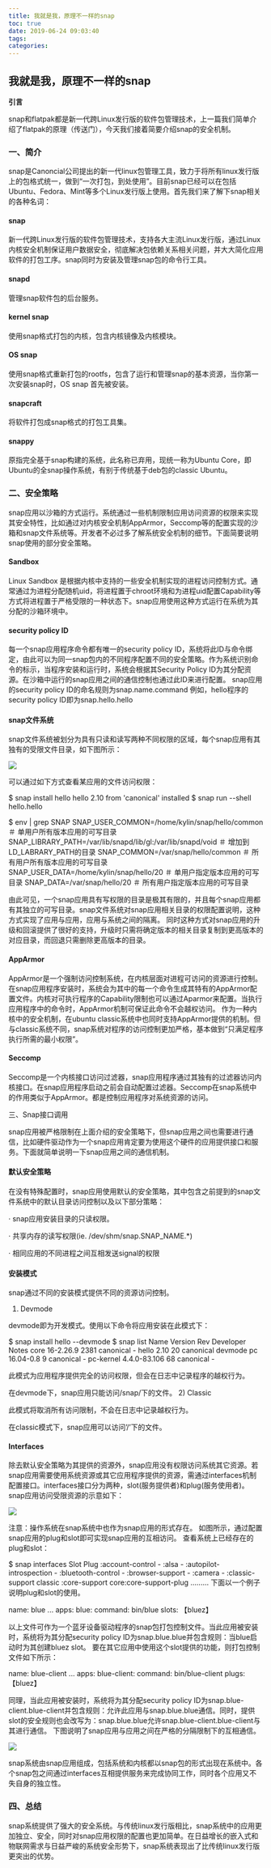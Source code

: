 ```yaml
---
title: 我就是我，原理不一样的snap
toc: true
date: 2019-06-24 09:03:40
tags:
categories:
---
```






## 我就是我，原理不一样的snap



**引言**

snap和flatpak都是新一代跨Linux发行版的软件包管理技术，上一篇我们简单介绍了flatpak的原理（传送门），今天我们接着简要介绍snap的安全机制。

 
### 一、简介

snap是Canoncial公司提出的新一代linux包管理工具，致力于将所有linux发行版上的包格式统一，做到“一次打包，到处使用”。目前snap已经可以在包括Ubuntu、Fedora、Mint等多个Linux发行版上使用。首先我们来了解下snap相关的各种名词：
#### snap

新一代跨Linux发行版的软件包管理技术，支持各大主流Linux发行版，通过Linux内核安全机制保证用户数据安全，彻底解决包依赖关系相关问题，并大大简化应用软件的打包工序。snap同时为安装及管理snap包的命令行工具。
#### snapd

管理snap软件包的后台服务。
#### kernel snap

使用snap格式打包的内核，包含内核镜像及内核模块。
#### OS snap

使用snap格式重新打包的rootfs，包含了运行和管理snap的基本资源，当你第一次安装snap时，OS snap 首先被安装。

#### snapcraft

将软件打包成snap格式的打包工具集。

#### snappy

原指完全基于snap构建的系统，此名称已弃用，现统一称为Ubuntu Core，即Ubuntu的全snap操作系统，有别于传统基于deb包的classic Ubuntu。

 
### 二、安全策略

snap应用以沙箱的方式运行。系统通过一些机制限制应用访问资源的权限来实现其安全特性，比如通过对内核安全机制AppArmor，Seccomp等的配置实现的沙箱和snap文件系统等。开发者不必过多了解系统安全机制的细节。下面简要说明snap使用的部分安全策略。
#### Sandbox

Linux Sandbox 是根据内核中支持的一些安全机制实现的进程访问控制方式。通常通过为进程分配随机uid，将进程置于chroot环境和为进程uid配置Capability等方式将进程置于严格受限的一种状态下。snap应用使用这种方式运行在系统为其分配的沙箱环境中。
#### security policy ID

每一个snap应用程序命令都有唯一的security policy ID，系统将此ID与命令绑定，由此可以为同一snap包内的不同程序配置不同的安全策略。作为系统识别命令的标示，当程序安装和运行时，系统会根据其Security Policy ID为其分配资源。在沙箱中运行的snap应用之间的通信控制也通过此ID来进行配置。 
snap应用的security policy ID的命名规则为snap.name.command 
例如，hello程序的security policy ID即为snap.hello.hello
#### snap文件系统

snap文件系统被划分为具有只读和读写两种不同权限的区域，每个snap应用有其独有的受限文件目录，如下图所示：

![](http://www.ubuntukylin.com/upload/201708/1501752729610536.png)


可以通过如下方式查看某应用的文件访问权限：

$ snap install hello
hello 2.10 from 'canonical' installed
$ snap run --shell hello.hello


$ env | grep SNAP
SNAP_USER_COMMON=/home/kylin/snap/hello/common
＃ 单用户所有版本应用的可写目录
SNAP_LIBRARY_PATH=/var/lib/snapd/lib/gl:/var/lib/snapd/void
＃ 增加到LD_LABRARY_PATH的目录
SNAP_COMMON=/var/snap/hello/common
＃ 所有用户所有版本应用的可写目录
SNAP_USER_DATA=/home/kylin/snap/hello/20
＃ 单用户指定版本应用的可写目录
SNAP_DATA=/var/snap/hello/20
＃ 所有用户指定版本应用的可写目录

由此可见，一个snap应用具有写权限的目录是极其有限的，并且每个snap应用都有其独立的可写目录。snap文件系统对snap应用相关目录的权限配置说明，这种方式实现了应用与应用，应用与系统之间的隔离。 
同时这种方式对snap应用的升级和回滚提供了很好的支持，升级时只需将确定版本的相关目录复制到更高版本的对应目录，而回退只需删除更高版本的目录。
#### AppArmor

AppArmor是一个强制访问控制系统，在内核层面对进程可访问的资源进行控制。 在snap应用程序安装时，系统会为其中的每一个命令生成其特有的AppArmor配置文件。内核对可执行程序的Capability限制也可以通过Aparmor来配置。当执行应用程序中的命令时，AppArmor机制可保证此命令不会越权访问。 作为一种内核中的安全机制，在ubuntu classic系统中也同时支持AppArmor提供的机制。但与classic系统不同，snap系统对程序的访问控制更加严格，基本做到“只满足程序执行所需的最小权限”。
#### Seccomp

Seccomp是一个内核接口访问过滤器，snap应用程序通过其独有的过滤器访问内核接口。在snap应用程序启动之前会自动配置过滤器。Seccomp在snap系统中的作用类似于AppArmor。都是控制应用程序对系统资源的访问。
 
三、Snap接口调用

snap应用被严格限制在上面介绍的安全策略下，但snap应用之间也需要进行通信，比如硬件驱动作为一个snap应用肯定要为使用这个硬件的应用提供接口和服务。下面就简单说明一下snap应用之间的通信机制。
#### 默认安全策略

在没有特殊配置时，snap应用使用默认的安全策略，其中包含之前提到的snap文件系统中的默认目录访问控制以及以下部分策略：

· snap应用安装目录的只读权限。

· 共享内存的读写权限(ie. /dev/shm/snap.SNAP_NAME.*)

· 相同应用的不同进程之间互相发送signal的权限
#### 安装模式

snap通过不同的安装模式提供不同的资源访问控制。
1) Devmode

devmode即为开发模式。使用以下命令将应用安装在此模式下：

$ snap install hello --devmode
$ snap list
Name         Version       Rev   Developer  Notes
core          16-2.26.9     2381  canonical  -
hello          2.10          20    canonical  devmode
pc            16.04-0.8     9     canonical  -
pc-kernel     4.4.0-83.106  68    canonical  -

此模式为应用程序提供完全的访问权限，但会在日志中记录程序的越权行为。

在devmode下，snap应用只能访问/snap/下的文件。
2) Classic

此模式将取消所有访问限制，不会在日志中记录越权行为。

在classic模式下，snap应用可以访问’/’下的文件。
#### Interfaces

除去默认安全策略为其提供的资源外，snap应用没有权限访问系统其它资源。若snap应用需要使用系统资源或其它应用程序提供的资源，需通过interfaces机制配置接口。interfaces接口分为两种，slot(服务提供者)和plug(服务使用者)。 
snap应用访问受限资源的示意如下：

![](http://www.ubuntukylin.com/upload/201708/1501752836565131.png)

注意：操作系统在snap系统中也作为snap应用的形式存在。 
如图所示，通过配置snap应用的plug和slot即可实现snap应用的互相访问。 
查看系统上已经存在的plug和slot：

$ snap interfaces
Slot                                              Plug
:account-control                             -
:alsa                                                -
:autopilot-introspection                 -
:bluetooth-control                          -
:browser-support                            -
:camera                                          -
:classic-support                         classic
:core-support                 core:core-support-plug
.........
下面以一个例子说明plug和slot的使用。

name: blue
...
apps:
  blue:
    command: bin/blue
    slots: 【bluez】    

以上文件可作为一个蓝牙设备驱动程序的snap包打包控制文件。当此应用被安装时，系统将为其分配security policy ID为snap.blue.blue并包含规则：当blue启动时为其创建bluez slot。 
要在其它应用中使用这个slot提供的功能，则打包控制文件如下所示：

name: blue-client
...
apps: 
  blue-client:
    command: bin/blue-client
    plugs: 【bluez】

同理，当此应用被安装时，系统将为其分配security policy ID为snap.blue-client.blue-client并包含规则：允许此应用与snap.blue.blue通信。同时，提供slot的安全规则也会改写为：snap.blue.blue允许snap.blue-client.blue-client与其进行通信。 
下图说明了snap应用与应用之间在严格的分隔限制下的互相通信。

![](http://www.ubuntukylin.com/upload/201708/1501752890346136.png)



snap系统由snap应用组成，包括系统和内核都以snap包的形式出现在系统中。各个snap包之间通过interfaces互相提供服务来完成协同工作，同时各个应用又不失自身的独立性。

 
### 四、总结

snap系统提供了强大的安全系统。与传统linux发行版相比，snap系统中的应用更加独立、安全，同时对snap应用权限的配置也更加简单。在日益增长的嵌入式和物联网需求与日益严峻的系统安全形势下，snap系统表现出了比传统linux发行版更突出的优势。
